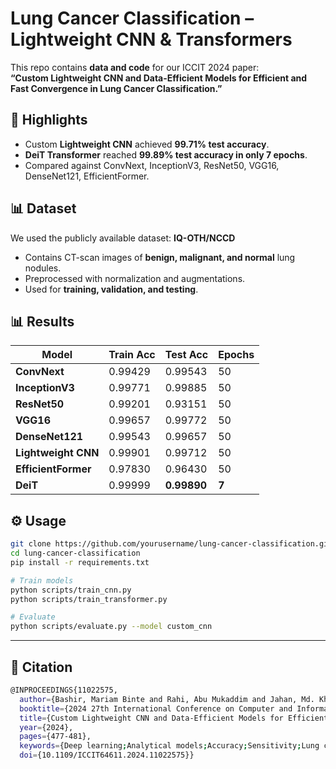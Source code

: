 # Lung Cancer Classification – Lightweight CNN & Transformers  

This repo contains **data and code** for our ICCIT 2024 paper:  
**“Custom Lightweight CNN and Data-Efficient Models for Efficient and Fast Convergence in Lung Cancer Classification.”**

## 🔑 Highlights  
- Custom **Lightweight CNN** achieved **99.71% test accuracy**.  
- **DeiT Transformer** reached **99.89% test accuracy in only 7 epochs**.  
- Compared against ConvNext, InceptionV3, ResNet50, VGG16, DenseNet121, EfficientFormer.  

## 📊 Dataset  
We used the publicly available dataset: **IQ-OTH/NCCD**  
- Contains CT-scan images of **benign, malignant, and normal** lung nodules.  
- Preprocessed with normalization and augmentations.  
- Used for **training, validation, and testing**.  

## 📊 Results  

| Model             | Train Acc | Test Acc | Epochs |
|-------------------|-----------|----------|--------|
| **ConvNext**      | 0.99429   | 0.99543  | 50     |
| **InceptionV3**   | 0.99771   | 0.99885  | 50     |
| **ResNet50**      | 0.99201   | 0.93151  | 50     |
| **VGG16**         | 0.99657   | 0.99772  | 50     |
| **DenseNet121**   | 0.99543   | 0.99657  | 50     |
| **Lightweight CNN** | 0.99901 | 0.99712  | 50     |
| **EfficientFormer** | 0.97830 | 0.96430  | 50     |
| **DeiT**          | 0.99999   | **0.99890** | **7** |

## ⚙️ Usage  
```bash
git clone https://github.com/yourusername/lung-cancer-classification.git
cd lung-cancer-classification
pip install -r requirements.txt

# Train models
python scripts/train_cnn.py
python scripts/train_transformer.py

# Evaluate
python scripts/evaluate.py --model custom_cnn
```
---

## 📄 Citation
```bash
@INPROCEEDINGS{11022575,
  author={Bashir, Mariam Binte and Rahi, Abu Mukaddim and Jahan, Md. Khurshid and Al Shafi, Abdullah},
  booktitle={2024 27th International Conference on Computer and Information Technology (ICCIT)}, 
  title={Custom Lightweight CNN and Data-Efficient Models for Efficient and Fast Convergence in Lung Cancer Classification}, 
  year={2024},
  pages={477-481},
  keywords={Deep learning;Analytical models;Accuracy;Sensitivity;Lung cancer;Transformers;Convolutional neural networks;Convergence;Testing;Residual neural networks;Lung Cancer;DeiT;CNN;Machine Learning;Medical Imaging},
  doi={10.1109/ICCIT64611.2024.11022575}}
